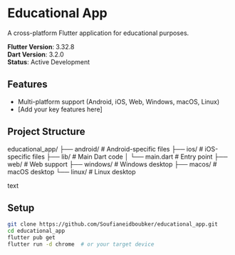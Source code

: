 # Educational App

A cross-platform Flutter application for educational purposes.

**Flutter Version**: 3.32.8  
**Dart Version**: 3.2.0  
**Status**: Active Development  

## Features
- Multi-platform support (Android, iOS, Web, Windows, macOS, Linux)
- [Add your key features here]

## Project Structure
educational_app/
├── android/ # Android-specific files
├── ios/ # iOS-specific files
├── lib/ # Main Dart code
│ └── main.dart # Entry point
├── web/ # Web support
├── windows/ # Windows desktop
├── macos/ # macOS desktop
└── linux/ # Linux desktop

text

## Setup
```bash
git clone https://github.com/Soufianeidboubker/educational_app.git
cd educational_app
flutter pub get
flutter run -d chrome  # or your target device